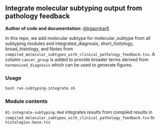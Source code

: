 ## Integrate molecular subtyping output from pathology feedback

**Author of code and documentation:** [@kgaonkar6](https://github.com/kgaonkar6)

In this repo, we add molecular subtype for molecular_subtype from all subtyping modules and integrated_diagnosis, short_histology, broad_histology, and Notes from `compiled_molecular_subtypes_with_clinical_pathology_feedback.tsv`. A column `cancer_group` is added to provide broader terms derived from `harmonized_diagnosis` which can be used to generate figures.

### Usage
```sh
bash run-subtyping-integrate.sh
```

### Module contents

`01-integrate-subtyping.Rmd` integrates results from compiled results in `compiled_molecular_subtypes_with_clinical_pathology_feedback.tsv` to `histologies-base.tsv`
